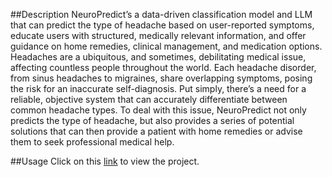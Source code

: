 ##Description
NeuroPredict’s a data-driven classification model and LLM that can predict the type of headache based on user-reported symptoms, educate users with structured, medically relevant information, and offer guidance on home remedies, clinical management, and medication options. Headaches are a ubiquitous, and sometimes, debilitating medical issue, affecting countless people throughout the world. Each headache disorder, from sinus headaches to migraines, share overlapping symptoms, posing the risk for an inaccurate self-diagnosis. Put simply, there’s a need for a reliable, objective system that can accurately differentiate between common headache types. To deal with this issue, NeuroPredict not only predicts the type of headache, but also provides a series of potential solutions that can then provide a patient with home remedies or advise them to seek professional medical help. 

##Usage
Click on this [link](https://migraine-detection-and-classifier.streamlit.app/) to view the project.
